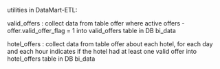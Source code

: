 

utilities in DataMart-ETL: 


valid_offers :  collect data from table offer where active offers - offer.valid_offer_flag = 1 into valid_offers table in DB bi_data


hotel_offers :  collect data from table offer about each hotel, for each day and each hour indicates if the hotel had at least one valid offer into hotel_offers table in DB bi_data
